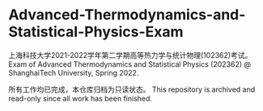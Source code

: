 # Advanced-Thermodynamics-and-Statistical-Physics-Exam
上海科技大学2021-2022学年第二学期高等热力学与统计物理(102362)考试。 Exam of Advanced Thermodynamics and Statistical Physics (202362) @ ShanghaiTech University, Spring 2022.

所有工作均已完成，本仓库归档为只读状态。 This repository is archived and read-only since all work has been finished.
